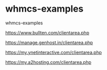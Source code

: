 # whmcs-examples
whmcs-examples

https://www.bullten.com/clientarea.php

https://manage.genhost.in/clientarea.php

https://my.ynetinteractive.com/clientarea.php

https://my.a2hosting.com/clientarea.php
